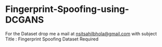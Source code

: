 # Fingerprint-Spoofing-using-DCGANS
For the Dataset drop me a mail at nsitsahilbhola@gmail.com with subject Title : Fingerprint Spoofing Dataset Required
